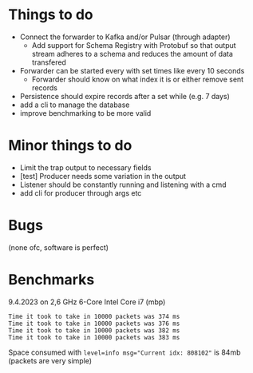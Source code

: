 # Things to do

- Connect the forwarder to Kafka and/or Pulsar (through adapter)
    - Add support for Schema Registry with Protobuf so that
    output stream adheres to a schema and reduces the amount of data transfered
- Forwarder can be started every with set times like every 10 seconds
    - Forwarder should know on what index it is or either remove sent records
- Persistence should expire records after a set while (e.g. 7 days)
- add a cli to manage the database
- improve benchmarking to be more valid
# Minor things to do
- Limit the trap output to necessary fields
- [test] Producer needs some variation in the output
- Listener should be constantly running and listening with a cmd
- add cli for producer through args etc

# Bugs

(none ofc, software is perfect)

# Benchmarks

9.4.2023 on 2,6 GHz 6-Core Intel Core i7 (mbp)
```
Time it took to take in 10000 packets was 374 ms
Time it took to take in 10000 packets was 376 ms
Time it took to take in 10000 packets was 382 ms
Time it took to take in 10000 packets was 383 ms
```

Space consumed with `level=info msg="Current idx: 808102"` is 84mb (packets are very simple)
